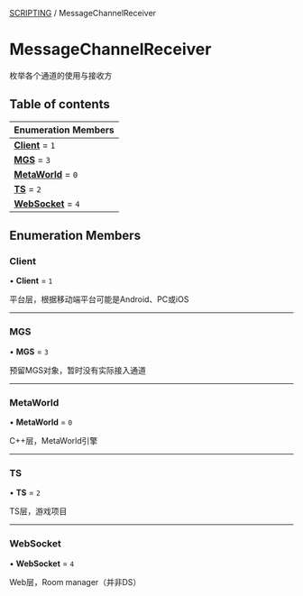 [SCRIPTING](../groups/SCRIPTING.SCRIPTING.md) / MessageChannelReceiver

# MessageChannelReceiver <Badge type="tip" text="Enumeration" /> <Score text="MessageChannelReceiver" />

枚举各个通道的使用与接收方

## Table of contents

| Enumeration Members |
| :-----|
| **[Client](Service.MessageChannelReceiver.md#client)** = ``1`` <br> |
| **[MGS](Service.MessageChannelReceiver.md#mgs)** = ``3`` <br> |
| **[MetaWorld](Service.MessageChannelReceiver.md#metaworld)** = ``0`` <br> |
| **[TS](Service.MessageChannelReceiver.md#ts)** = ``2`` <br> |
| **[WebSocket](Service.MessageChannelReceiver.md#websocket)** = ``4`` <br> |

## Enumeration Members

### Client <Score text="Client" /> 

• **Client** = ``1``

平台层，根据移动端平台可能是Android、PC或iOS

___

### MGS <Score text="MGS" /> 

• **MGS** = ``3``

预留MGS对象，暂时没有实际接入通道

___

### MetaWorld <Score text="MetaWorld" /> 

• **MetaWorld** = ``0``

C++层，MetaWorld引擎

___

### TS <Score text="TS" /> 

• **TS** = ``2``

TS层，游戏项目

___

### WebSocket <Score text="WebSocket" /> 

• **WebSocket** = ``4``

Web层，Room manager（并非DS）
